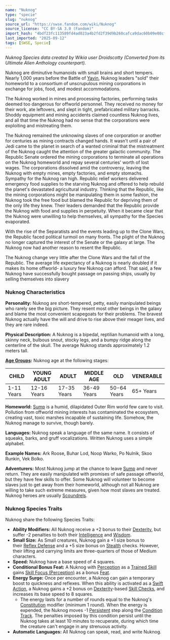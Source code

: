 ```yaml
---
name: "Nuknog"
type: "specie"
slug: "nuknog"
source_url: "https://swse.fandom.com/wiki/Nuknog"
source_license: "CC BY-SA 3.0 (Fandom)"
import_hash: "4bdf23fc113589fd4ad023a4b2fd2f39d9b260cafca9dac60b09e08cf78ebe25"
last_imported: "2025-09-12"
tags: [SWSE, Specie]
---
```

*Nuknog Species data created by Wikia user Droidscotty (Converted from its Ultimate Alien Anthology counterpart).*

Nuknog are diminutive humanoids with small brains and short tempers. Nearly 1,000 years before the Battle of [Yavin](https://swse.fandom.com/wiki/Yavin), Nuknog leaders "sold" their homeworld to a consortium of unscrupulous mining corporations in exchange for jobs, food, and modest accommodations.

The Nuknog worked in mines and processing factories, performing tasks deemed too dangerous for offworld personnel. They received no money for their work, ate leftovers, and slept in tight, prefabricated military barracks. Shoddy equipment and mining accidents claimed countless Nuknog lives, and all that time the Nuknog had no sense that the corporations were exploiting and mistreating them.

The Nuknog remained the unknowing slaves of one corporation or another for centuries as mining contracts changed hands. It wasn't until a pair of Jedi came to the planet in search of a wanted criminal that the mistreatment of the Nuknog caught the attention of the greater galactic community. The Republic Senate ordered the mining corporations to terminate all operations on the Nuknog homeworld and repay several centuries' worth of lost wages. The corporations dissolved amid the controversy, leaving the Nuknog with empty mines, empty factories, and empty stomachs. Sympathy for the Nuknog ran high. Republic relief workers delivered emergency food supplies to the starving Nuknog and offered to help rebuild the planet's devastated agricultural industry. Thinking that the Republic, like the mining corporations might be manipulating them in some fashion, the Nuknog took the free food but blamed the Republic for depriving them of the only life they knew. Their leaders demanded that the Republic provide the Nuknog with food and supplies in perpetuity. When it became clear that the Nuknog were unwilling to help themselves, all sympathy for the Species evaporated.

With the rise of the Separatists and the events leading up to the Clone Wars, the Republic faced political turmoil on many fronts. The plight of the Nuknog no longer captured the interest of the Senate or the galaxy at large. The Nuknog now had another reason to resent the Republic.

The Nuknog change very little after the Clone Wars and the fall of the Republic. The average life expectancy of a Nuknog is nearly doubled if it makes its home offworld- a luxury few Nuknog can afford. That said, a few Nuknog have successfully bought passage on passing ships, usually by selling themselves into slavery
### Nuknog Characteristics
**Personality:** Nuknog are short-tempered, petty, easily manipulated beings who rarely see the big picture. They resent most other beings in the galaxy and blame the most convenient scapegoats for their problems. The bravest Nuknog actually have the will and drive to rise above their meager lives, and they are rare indeed.

**Physical Description:** A Nuknog is a bipedal, reptilian humanoid with a long, skinny neck, bulbous snout, stocky legs, and a bumpy ridge along the centerline of the skull. The average Nuknog stands approximately 1.2 meters tall.

**[Age Groups](https://swse.fandom.com/wiki/Age_Groups):** Nuknog age at the following stages:

| CHILD | YOUNG ADULT | ADULT | MIDDLE AGE | OLD | VENERABLE |
| --- | --- | --- | --- | --- | --- |
| 1-11 Years | 12-16 Years | 17-35 Years | 36-49 Years | 50-64 Years | 65+ Years |

**Homeworld:** [Sump](https://swse.fandom.com/wiki/Sump) is a humid, dilapidated Outer Rim world few care to visit. Pollution from offworld mining interests has contaminated the ecosystem, creating vast, toxic marshes incapable of sustaining life. Somehow, the Nuknog manage to survive, though barely.

**Languages:** Nuknog speak a language of the same name. lt consists of squeaks, barks, and gruff vocalizations. Written Nuknog uses a simple alphabet.

**Example Names:** Ark Roose, Buhar Lod, Noop Warko, Po Nulnik, Skoo Runkin, Vek Bolko.

**Adventurers:** Most Nuknog jump at the chance to leave [Sump](https://swse.fandom.com/wiki/Sump) and never return. They are easily manipulated with promises of safe passage offworld, but they have few skills to offer. Some Nuknog will volunteer to become slaves just to get away from their homeworld, although not all Nuknog are willing to take such extreme measures, given how most slaves are treated. Nuknog heroes are usually [Scoundrels](https://swse.fandom.com/wiki/Scoundrels).
### Nuknog Species Traits
Nuknog share the following Species Traits:
- **Ability Modifiers:** All Nuknog receive a +2 bonus to their [Dexterity](https://swse.fandom.com/wiki/Dexterity), but suffer -2 penalties to both their [Intelligence](https://swse.fandom.com/wiki/Intelligence) and [Wisdom](https://swse.fandom.com/wiki/Wisdom).
- **Small Size:** As Small creatures, Nuknog gain a +1 size bonus to their [Reflex Defense](https://swse.fandom.com/wiki/Reflex_Defense) and a +5 size bonus on [Stealth](https://swse.fandom.com/wiki/Stealth) checks. However, their lifting and carrying limits are three-quarters of those of Medium characters.
- **Speed:** Nuknog have a base speed of 4 squares.
- **Conditional Bonus Feat:** A Nuknog with [Perception](https://swse.fandom.com/wiki/Perception) as a [Trained Skill](https://swse.fandom.com/wiki/Trained_Skill) gains [Skill Focus (Perception)](https://swse.fandom.com/wiki/Skill_Focus_(Perception)) as a bonus [Feat](https://swse.fandom.com/wiki/Feat).
- **Energy Surge:** Once per encounter, a Nuknog can gain a temporary boost to quickness and reflexes. When this ability is activated as a [Swift Action](https://swse.fandom.com/wiki/Swift_Action), a Nuknog gains a +2 bonus on [Dexterity](https://swse.fandom.com/wiki/Dexterity)-based [Skill Checks](https://swse.fandom.com/wiki/Skill_Checks), and increases its base speed to 8 squares.
    - The energy lasts for a number of rounds equal to the Nuknog's [Constitution](https://swse.fandom.com/wiki/Constitution) modifier (minimum 1 round). When the energy is expended, the Nuknog moves -1 [Persistent](https://swse.fandom.com/wiki/Persistent) step along the [Condition Track](https://swse.fandom.com/wiki/Condition_Track). The penalties imposed by this condition persist until the Nuknog takes at least 10 minutes to recuperate, during which time the creature can't engage in any strenuous activity.
- **Automatic Languages:** All Nuknog can speak, read, and write Nuknog.
